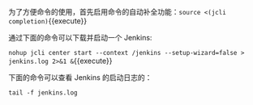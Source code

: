 为了方便命令的使用，首先启用命令的自动补全功能：`source <(jcli completion)`{{execute}}

通过下面的命令可以下载并启动一个 Jenkins:

`nohup jcli center start --context /jenkins --setup-wizard=false > jenkins.log 2>&1 &`{{execute}}

下面的命令可以查看 Jenkins 的启动日志的：

`tail -f jenkins.log`